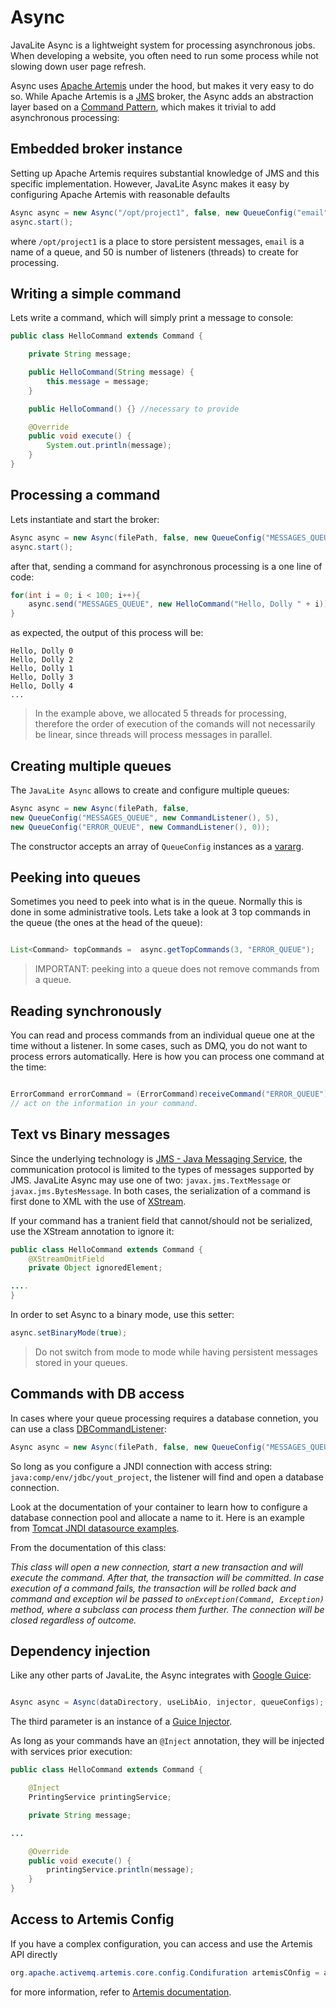 <div class="page-header">
   <h1>Async</h1>
</div>

JavaLite Async is a lightweight system for processing asynchronous jobs.
When developing a website, you often need to run some process while not slowing down 
user page refresh.


Async uses [Apache Artemis](https://activemq.apache.org/artemis/) under the hood, but makes it 
very easy to do so. While Apache Artemis is a [JMS](https://en.wikipedia.org/wiki/Java_Message_Service) 
broker, the Async adds an abstraction layer based on a [Command Pattern](https://en.wikipedia.org/wiki/Command_pattern), 
which makes it trivial to add asynchronous processing: 



## Embedded broker instance

Setting up Apache Artemis requires substantial knowledge of JMS and this specific implementation. 
However, JavaLite Async makes it easy by configuring Apache Artemis with reasonable defaults 


~~~~ {.java  .numberLines}
Async async = new Async("/opt/project1", false, new QueueConfig("email", new CommandListener(), 50));
async.start();
~~~~

where `/opt/project1` is a place to store persistent messages, `email` is a name of a queue, and 50 is number of 
 listeners (threads) to create for processing. 



## Writing a simple command

Lets write a command, which will simply print a message to console: 

```java
public class HelloCommand extends Command {

    private String message;

    public HelloCommand(String message) {
        this.message = message;
    }

    public HelloCommand() {} //necessary to provide

    @Override
    public void execute() {
        System.out.println(message);
    }
}

```



## Processing a command


Lets instantiate and start the broker: 
```java
Async async = new Async(filePath, false, new QueueConfig("MESSAGES_QUEUE", new CommandListener(), 5));
async.start();

```

after that, sending a command for asynchronous processing is a one line of code: 

```java
for(int i = 0; i < 100; i++){
    async.send("MESSAGES_QUEUE", new HelloCommand("Hello, Dolly " + i));
}

```


as expected, the output of this  process will be: 

```
Hello, Dolly 0
Hello, Dolly 2
Hello, Dolly 1
Hello, Dolly 3
Hello, Dolly 4
...
```

> In the example above, we allocated 5 threads for  processing, therefore the order of execution of the comands will not necessarily 
be linear, since threads will process messages in parallel.


## Creating multiple queues

The `JavaLite Async` allows to create  and configure multiple queues: 

```java
Async async = new Async(filePath, false, 
new QueueConfig("MESSAGES_QUEUE", new CommandListener(), 5), 
new QueueConfig("ERROR_QUEUE", new CommandListener(), 0));
```

The constructor accepts an array of `QueueConfig` instances as a 
[vararg](https://docs.oracle.com/javase/1.5.0/docs/guide/language/varargs.html).


## Peeking into queues

Sometimes you need to peek into what is in the queue. Normally this is done in some administrative tools. 
Lets take a look at 3 top commands in the queue (the ones at the head of the queue):

```java

List<Command> topCommands =  async.getTopCommands(3, "ERROR_QUEUE"); 
```

> IMPORTANT: peeking into a queue does not remove commands from a queue. 


## Reading synchronously

You can read and process commands from an individual queue one at the time without a listener. 
In some cases, such as DMQ, you do not want to process errors automatically. Here is how you can 
process one command at the time: 

```java

ErrorCommand errorCommand = (ErrorCommand)receiveCommand("ERROR_QUEUE");
// act on the information in your command.

```

## Text vs Binary messages

Since the underlying technology is [JMS - Java Messaging Service](https://en.wikipedia.org/wiki/Java_Message_Service), 
the communication protocol is limited to the types of messages supported by JMS. 
JavaLite Async may use one of two: `javax.jms.TextMessage` or `javax.jms.BytesMessage`. In both cases, the serialization of a command is 
first done to XML with the use of [XStream](http://x-stream.github.io/). 

If your command has a tranient field that cannot/should not be serialized, use the XStream annotation to ignore it: 

```java
public class HelloCommand extends Command {
    @XStreamOmitField
    private Object ignoredElement;

....
}
```


In order to set Async to a binary mode, use this setter: 

```java
async.setBinaryMode(true);
```

> Do not switch from mode to mode while having persistent messages stored in your queues.


## Commands with DB access


In cases where your queue processing requires a database connetion, you can use a class 
[DBCommandListener](http://javalite.github.io/3.0-SNAPSHOT/org/javalite/async/DBCommandListener.html): 

```java
Async async = new Async(filePath, false, new QueueConfig("MESSAGES_QUEUE", new DBCommandListener("java:comp/env/jdbc/your_project"), 5));
```

So long as you configure a JNDI connection with access string: `java:comp/env/jdbc/yout_project`, 
the listener will find and open a database connection. 

Look at the documentation of your container to learn how to configure a database connection pool and allocate a name to it.
Here is an example from [Tomcat JNDI datasource examples](https://tomcat.apache.org/tomcat-8.0-doc/jndi-datasource-examples-howto.html).


From the documentation of this class:

_This class will open a new connection, start a new transaction and will execute the command. After that, the transaction will be committed. In case execution of a command fails, the transaction will be rolled back and command and exception wil be passed to `onException(Command, Exception)` method, where a subclass can process them further. The connection will be closed regardless of outcome._




## Dependency injection

Like any other parts of JavaLite, the Async integrates with [Google Guice](https://github.com/google/guice):
 
```java

Async async = Async(dataDirectory, useLibAio, injector, queueConfigs);
```

The third parameter is an instance of a [Guice Injector](https://github.com/google/guice/blob/master/core/src/com/google/inject/Injector.java).
 
As long as your commands have an `@Inject` annotation, they will be injected with services prior execution: 

```java
public class HelloCommand extends Command {

    @Inject
    PrintingService printingService;

    private String message;

...

    @Override
    public void execute() {
        printingService.println(message);
    }
}

```


## Access to Artemis Config

If you have a complex configuration, you can access and use the Artemis API directly 

```java
org.apache.activemq.artemis.core.config.Condifuration artemisCOnfig = async.getConfig();
```

for more information, refer to [Artemis documentation](https://activemq.apache.org/artemis/docs/latest/index.html).
